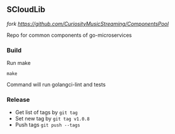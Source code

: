 ## SCloudLib

*fork https://github.com/CuriosityMusicStreaming/ComponentsPool*

Repo for common components of go-microservices 

### Build

Run make

```shell
make
```

Command will run golangci-lint and tests

### Release

* Get list of tags by `git tag`
* Set new tag by `git tag v1.0.8`
* Push tags `git push --tags`